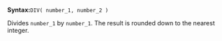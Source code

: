 **Syntax:**`DIV( number_1, number_2 )`

Divides `number_1` by `number_1`. The result is rounded down to the nearest integer.